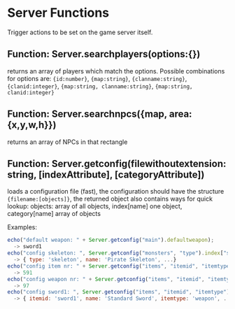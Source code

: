 # Server Functions

Trigger actions to be set on the game server itself.

## Function: Server.searchplayers(options:{})
returns an array of players which match the options. Possible combinations for options are: `{id:number}`, `{map:string}`, `{clanname:string}`, `{clanid:integer}`, `{map:string, clanname:string}`, `{map:string, clanid:integer}`

## Function: Server.searchnpcs({map, area:{x,y,w,h}})
returns an array of NPCs in that rectangle

## Function: Server.getconfig(filewithoutextension: string, [indexAttribute], [categoryAttribute])
loads a configuration file (fast), the configuration should have the structure `{filename:[objects]}`, the returned object also contains ways for quick lookup: objects: array of all objects, index[name] one object, category[name] array of objects

Examples:
```javascript
echo("default weapon: " + Server.getconfig("main").defaultweapon);
  -> sword1
echo("config skeleton: ", Server.getconfig("monsters", "type").index["skeleton"]);
  -> { type: 'skeleton', name: 'Pirate Skeleton', ...}
echo("config item nr: " + Server.getconfig("items", "itemid", "itemtype").objects.length);
  -> 591
echo("config weapon nr: " + Server.getconfig("items", "itemid", "itemtype").categories["weapon"].length);
  -> 97
echo("config sword1: ", Server.getconfig("items", "itemid", "itemtype").index["sword1"]);
  -> { itemid: 'sword1', name: 'Standard Sword', itemtype: 'weapon', ...}  
```
